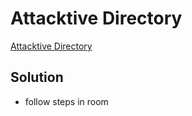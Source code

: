 # Attacktive Directory

[Attacktive Directory](https://tryhackme.com/room/attacktivedirectory)

## Solution

- follow steps in room
